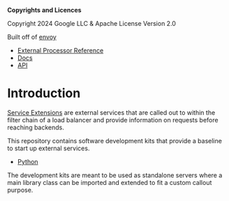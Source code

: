 __Copyrights and Licences__

Copyright 2024 Google LLC & Apache License Version 2.0

Built off of [envoy](https://github.com/envoyproxy/envoy)
 * [External Processor Reference](https://www.envoyproxy.io/docs/envoy/latest/api-v3/extensions/filters/http/ext_proc/v3/ext_proc.proto#envoy-v3-api-msg-extensions-filters-http-ext-proc-v3-externalprocessor)
 * [Docs](https://www.envoyproxy.io/docs/envoy/latest)
 * [API](https://www.envoyproxy.io/docs/envoy/latest/api/api)

# Introduction

[Service Extensions](https://cloud.google.com/service-extensions/docs) are external services that are called out to within the filter chain of a load balancer and provide information on requests before reaching backends.

This repository contains software development kits that provide a baseline to start up external services.
 * [Python](./python/README.md)

The development kits are meant to be used as standalone servers where a main library class can be imported and extended to fit a custom callout purpose.
